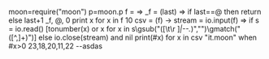 moon=require("moon")
p=moon.p
f = =>
  _f = (last) => if last==@ then return else last+1
  _f, @, 0
print x for x in f 10
csv = (f) ->
  stream = io.input(f)
  =>
    if s = io.read()
      [tonumber(x) or x for x in s\gsub("([\t\r ]*|--.*)","")\gmatch("([^,]+)")]
    else
      io.close(stream) and nil
print(#x) for x in csv "it.moon"  when #x>0
23,18,20,11,22 --asdas
```

